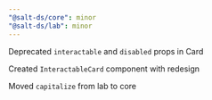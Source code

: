 ```yaml
---
"@salt-ds/core": minor
"@salt-ds/lab": minor
---
```


Deprecated `interactable` and `disabled` props in Card

Created `InteractableCard` component with redesign

Moved `capitalize` from lab to core
